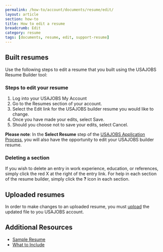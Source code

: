 ```yaml
---
permalink: /how-to/account/documents/resume/edit/
layout: article
section: how-to
title: How to edit a resume
breadcrumb: Edit
category: resume
tags: [documents, resume, edit, support-resume]
---
```


## Built resumes

Use the following steps to edit a resume that you built using the USAJOBS Resume Builder tool:

### Steps to edit your resume

1.  Log into your USAJOBS My Account
2.  Go to the Resumes section of your account.
3.  Select the Edit link for the USAJOBS builder resume you would like to change.
4.  Once you have made your edits, select Save.
5.  Should you choose not to save your edits, select Cancel.

**Please note**: In the **Select Resume** step of the [USAJOBS Application Process](../../../../application/), you will also have the opportunity to edit your USAJOBS builder resume.

### Deleting a section

If you wish to delete an entry in work experience, education, or references, simply click the red X at the right of the entry link. For help in each section of the resume builder, simply click the **?** icon in each section.

## Uploaded resumes

In order to make changes to an uploaded resume, you must [upload](../upload/) the updated file to you USAJOBS account.

## Additional Resources

* [Sample Resume](../sample.pdf)
* [What to Include](../../../../../faq/application/documents/resume/what-to-include/)

